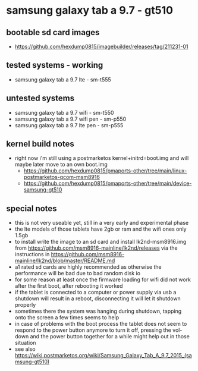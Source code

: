 # samsung galaxy tab a 9.7 - gt510

## bootable sd card images

- https://github.com/hexdump0815/imagebuilder/releases/tag/211231-01

## tested systems - working

- samsung galaxy tab a 9.7 lte - sm-t555

## untested systems

- samsung galaxy tab a 9.7 wifi - sm-t550
- samsung galaxy tab a 9.7 wifi pen - sm-p550
- samsung galaxy tab a 9.7 lte pen - sm-p555

## kernel build notes

- right now i'm still using a postmarketos kernel+initrd=boot.img and will maybe later move to an own boot.img
  - https://github.com/hexdump0815/pmaports-other/tree/main/linux-postmarketos-qcom-msm8916
  - https://github.com/hexdump0815/pmaports-other/tree/main/device-samsung-gt510

## special notes

- this is not very useable yet, still in a very early and experimental phase
- the lte models of those tablets have 2gb or ram and the wifi ones only 1.5gb
- to install write the image to an sd card and install lk2nd-msm8916.img from https://github.com/msm8916-mainline/lk2nd/releases via the instructions in https://github.com/msm8916-mainline/lk2nd/blob/master/README.md
- a1 rated sd cards are highly recommended as otherwise the performance will be bad due to bad random disk io
- for some reason at least once the firmware loading for wifi did not work after the first boot, after rebooting it worked
- if the tablet is connected to a computer or power supply via usb a shutdown will result in a reboot, disconnecting it will let it shutdown properly
- sometimes there the system was hanging during shutdown, tapping onto the screen a few times seems to help
- in case of problems with the boot process the tablet does not seem to respond to the power button anymore to turn it off, pressing the vol-down and the power button together for a while might help out in those situation
- see also https://wiki.postmarketos.org/wiki/Samsung_Galaxy_Tab_A_9.7_2015_(samsung-gt510)
